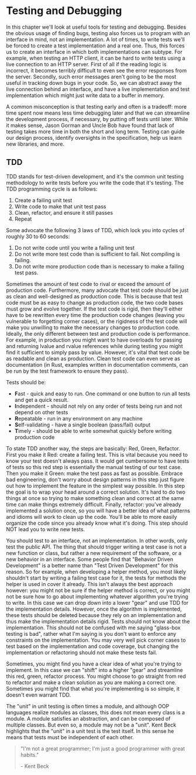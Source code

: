 # Testing and Debugging

In this chapter we'll look at useful tools for testing and debugging. 
Besides the obvious usage of finding bugs, testing also forces us to program with an interface in mind, not an implementation. 
A lot of times, to write tests we'll be forced to create a test implementation and a real one. 
Thus, this forces us to create an interface in which both implementations can subtype. For example, when testing an HTTP client, it can be hard to write tests using a live connection to an HTTP server. 
First of all if the reading logic is incorrect, it becomes terribly difficult to even see the error responses from the server. 
Secondly, such error messages aren't going to be the most useful in tracking down bugs in your code. 
So, we can abstract away the live connection behind an interface, and have a live implementation and test implementation which might just write data to a buffer in memory.

A common misconception is that testing early and often is a tradeoff: more time spent now means less time debugging later and that we can streamline the development process, if necessary, 
by putting off tests until later. While it makes sense, Jason Gorman and Uncle Bob have found that lack of testing takes more time in both the short and long term. 
Testing can guide our design process, identify oversights in the specification, help us learn new libraries, and more.

## TDD

TDD stands for test-driven development, and it's the common unit testing methodology to write tests before you write the code that it's testing. The TDD programming cycle is as follows:
1. Create a failing unit test
2. Write code to make that unit test pass
3. Clean, refactor, and ensure it still passes
4. Repeat

Some advocate the following 3 laws of TDD, which lock you into cycles of roughly 30 to 60 seconds:
1. Do not write code until you write a failing unit test
2. Do not write more test code than is sufficient to fail. Not compiling is failing.
3. Do not write more production code than is necessary to make a failing test pass.

Sometimes the amount of test code to rival or exceed the amount of production code. 
Furthermore, many advocate that test code should be just as clean and well-designed as production code. 
This is because that test code must be as easy to change as production code, the two code bases must grow and evolve together. 
If the test code is rigid, then they'll either have to be rewritten every time the production code changes (leaving you vulnerable to forgetting corner cases), 
or the rigidness of the test code will make you unwilling to make the necessary changes to production code. 
Ideally, the only different between test and production code is performance. 
For example, in production you might want to have overloads for passing and returning lvalue and rvalue references while during testing you might find it sufficient to simply pass by value. 
However, it's vital that test code be as readable and clean as production. 
Clean test code can even serve as documentation (in Rust, examples written in documentation comments, can be run by the test framework to ensure they pass).

Tests should be:
* **F**ast - quick and easy to run. One command or one button to run all tests and get a quick result.
* **I**ndependent - should not rely on any order of tests being run and not depend on other tests
* **R**epeatable - run in any environment on any machine
* **S**elf-validating - have a single boolean (pass/fail) output
* **T**imely - should be able to write somewhat quickly before writing production code

To state TDD another way, the steps are basically: Red, Green, Refactor. 
First you make it Red: create a failing test. This is vital because you need to know your test doesn't always pass. 
It would get cumbersome to have tests of tests so this red step is essentially the manual testing of our test case. 
Then you make it Green: make the test pass as fast as possible. Embrace bad engineering, don't worry about design patterns in this step just figure out how to implement the feature in the simplest way possible. 
In this step the goal is to wrap your head around a correct solution. It's hard to do two things at once so trying to make something clean and correct at the same time can make things extremely difficult. 
Finally, refactor: you've already implemented a solution once, so you will have a better idea of what patterns and idioms will work to clean up the code. 
You'll be able to more easily organize the code since you already know what it's doing. This step should NOT lead you to write new tests.

You should test to an interface, not an implementation. 
In other words, only test the public API. The thing that should trigger writing a test case is not a new function or class, but rather a new requirement of the software, or a new behavior in an interface. 
Some people find that "Behavior Driven Development" is a better name than "Test Driven Development" for this reason. 
So for example, when developing a helper method, you most likely shouldn't start by writing a failing test case for it, the tests for methods the helper is used in cover it already. 
This isn't always the best approach however: you might not be sure if the helper method is correct, or you might not be sure how to go about implementing whatever algorithm you're trying to write. 
In this case we can drop down into a lower "gear" and use TDD for the implementation details. However, once the algorithm is implemented, these tests should be deleted because they rely on an 
implementation and thus make the implementation details rigid. Tests should not know about the implementation. 
This should not be confused with me saying "glass-box testing is bad", rather what I'm saying is you don't want to enforce any constraints on the implementation. 
You may very well pick corner cases to test based on the implementation and code coverage, but changing the implementation or refactoring should not make these tests fail.

Sometimes, you might find you have a clear idea of what you're trying to implement. 
In this case we can "shift" into a higher "gear" and streamline this red, green, refactor process. You might choose to go straight from red to refactor and make a clean solution as you are making a correct one. 
Sometimes you might find that what you're implementing is so simple, it doesn't even warrant TDD.

The "unit" in unit testing is often times a module, and although OOP languages realize modules as classes, this does not mean every class is a module. 
A module satisfies an abstraction, and can be composed of multiple classes. But even so, a module may not be a "unit". 
Kent Beck highlights that the "unit" in a unit test is the test itself. In this sense he means that tests must be independent of each other.

> "I'm not a great programmer; I'm just a good programmer with great habits."
>
> \- Kent Beck